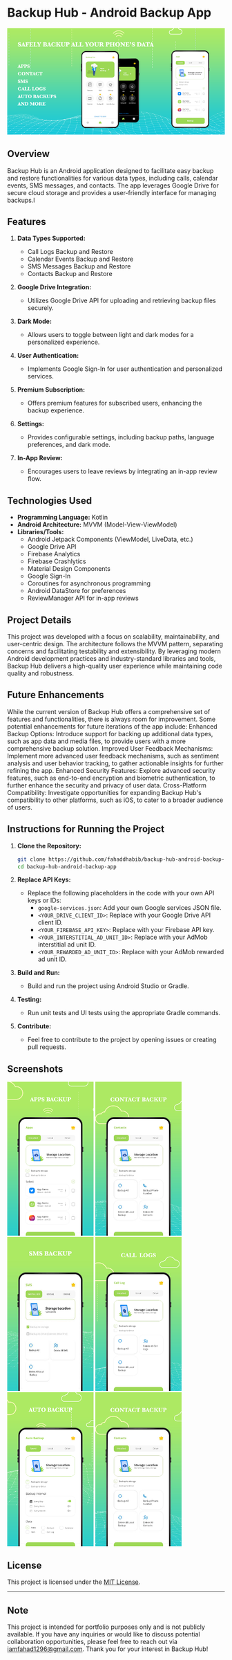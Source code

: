 # Backup Hub - Android Backup App

![App Screenshots](https://github.com/fahaddhabib/Backup-Restore-Hub/blob/main/assets/featured.png)

## Overview

Backup Hub is an Android application designed to facilitate easy backup and restore functionalities for various data types, including calls, calendar events, SMS messages, and contacts. The app leverages Google Drive for secure cloud storage and provides a user-friendly interface for managing backups.l

## Features

1. **Data Types Supported:**
   - Call Logs Backup and Restore
   - Calendar Events Backup and Restore
   - SMS Messages Backup and Restore
   - Contacts Backup and Restore

2. **Google Drive Integration:**
   - Utilizes Google Drive API for uploading and retrieving backup files securely.

3. **Dark Mode:**
   - Allows users to toggle between light and dark modes for a personalized experience.

4. **User Authentication:**
   - Implements Google Sign-In for user authentication and personalized services.

5. **Premium Subscription:**
   - Offers premium features for subscribed users, enhancing the backup experience.

6. **Settings:**
   - Provides configurable settings, including backup paths, language preferences, and dark mode.

7. **In-App Review:**
   - Encourages users to leave reviews by integrating an in-app review flow.

## Technologies Used

- **Programming Language:** Kotlin
- **Android Architecture:** MVVM (Model-View-ViewModel)
- **Libraries/Tools:**
  - Android Jetpack Components (ViewModel, LiveData, etc.)
  - Google Drive API
  - Firebase Analytics
  - Firebase Crashlytics
  - Material Design Components
  - Google Sign-In
  - Coroutines for asynchronous programming
  - Android DataStore for preferences
  - ReviewManager API for in-app reviews

## Project Details

This project was developed with a focus on scalability, maintainability, and user-centric design. The architecture follows the MVVM pattern, separating concerns and facilitating testability and extensibility. By leveraging modern Android development practices and industry-standard libraries and tools, Backup Hub delivers a high-quality user experience while maintaining code quality and robustness.

## Future Enhancements

While the current version of Backup Hub offers a comprehensive set of features and functionalities, there is always room for improvement. Some potential enhancements for future iterations of the app include:
    Enhanced Backup Options:
Introduce support for backing up additional data types, such as app data and media files, to provide users with a more comprehensive backup solution.
    Improved User Feedback Mechanisms:
Implement more advanced user feedback mechanisms, such as sentiment analysis and user behavior tracking, to gather actionable insights for further     refining the app.
    Enhanced Security Features:
Explore advanced security features, such as end-to-end encryption and biometric authentication, to further enhance the security and privacy of user data.
    Cross-Platform Compatibility:
Investigate opportunities for expanding Backup Hub's compatibility to other platforms, such as iOS, to cater to a broader audience of users.

## Instructions for Running the Project

1. **Clone the Repository:**
   ```bash
   git clone https://github.com/fahaddhabib/backup-hub-android-backup-app.git
   cd backup-hub-android-backup-app
   ```

2. **Replace API Keys:**
   - Replace the following placeholders in the code with your own API keys or IDs:
     - `google-services.json`: Add your own Google services JSON file.
     - `<YOUR_DRIVE_CLIENT_ID>`: Replace with your Google Drive API client ID.
     - `<YOUR_FIREBASE_API_KEY>`: Replace with your Firebase API key.
     - `<YOUR_INTERSTITIAL_AD_UNIT_ID>`: Replace with your AdMob interstitial ad unit ID.
     - `<YOUR_REWARDED_AD_UNIT_ID>`: Replace with your AdMob rewarded ad unit ID.

3. **Build and Run:**
   - Build and run the project using Android Studio or Gradle.

4. **Testing:**
   - Run unit tests and UI tests using the appropriate Gradle commands.

5. **Contribute:**
   - Feel free to contribute to the project by opening issues or creating pull requests.

## Screenshots

<p float="left">
  <img src="https://github.com/fahaddhabib/Backup-Restore-Hub/blob/main/assets/ss1.png" width="200" />
  <img src="https://github.com/fahaddhabib/Backup-Restore-Hub/blob/main/assets/ss2.jpg" width="200" />
  <img src="https://github.com/fahaddhabib/Backup-Restore-Hub/blob/main/assets/ss3.jpg" width="200" />
  <img src="https://github.com/fahaddhabib/Backup-Restore-Hub/blob/main/assets/ss4.png" width="200" />
  <img src="https://github.com/fahaddhabib/Backup-Restore-Hub/blob/main/assets/ss5.png" width="200" />
  <img src="https://github.com/fahaddhabib/Backup-Restore-Hub/blob/main/assets/ss6.jpg" width="200" />
</p>

## License

This project is licensed under the [MIT License](LICENSE).

---

## Note

This project is intended for portfolio purposes only and is not publicly available. If you have any inquiries or would like to discuss potential collaboration opportunities, please feel free to reach out via iamfahad1296@gmail.com. Thank you for your interest in Backup Hub!
